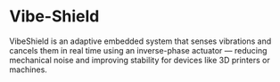 # Vibe-Shield
VibeShield is an adaptive embedded system that senses vibrations and cancels them in real time using an inverse-phase actuator — reducing mechanical noise and improving stability for devices like 3D printers or machines.
